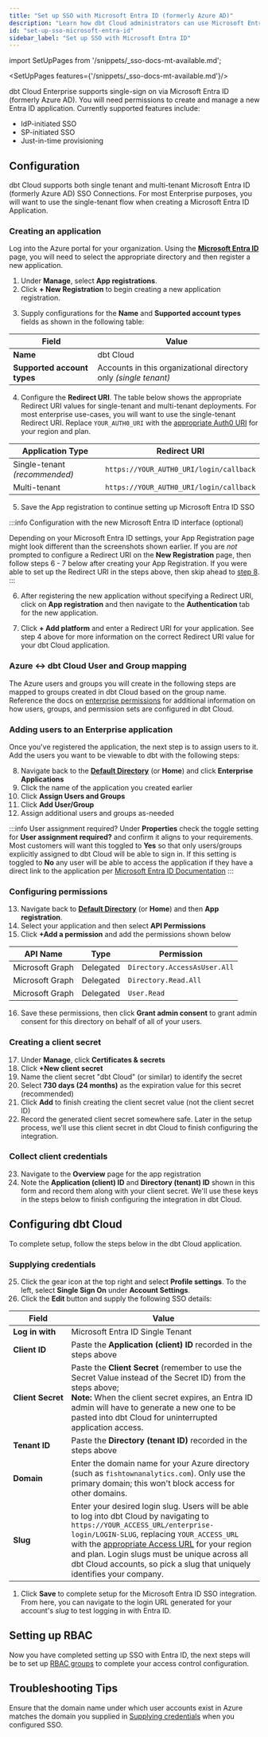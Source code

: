 ```yaml
---
title: "Set up SSO with Microsoft Entra ID (formerly Azure AD)"
description: "Learn how dbt Cloud administrators can use Microsoft Entra ID to control access in a dbt Cloud account."
id: "set-up-sso-microsoft-entra-id"
sidebar_label: "Set up SSO with Microsoft Entra ID"
---
```


import SetUpPages from '/snippets/_sso-docs-mt-available.md';

<SetUpPages features={'/snippets/_sso-docs-mt-available.md'}/>

dbt Cloud Enterprise supports single-sign on via Microsoft Entra ID (formerly Azure AD).
You will need permissions to create and manage a new Entra ID application.
Currently supported features include:

* IdP-initiated SSO
* SP-initiated SSO
* Just-in-time provisioning

## Configuration

dbt Cloud supports both single tenant and multi-tenant Microsoft Entra ID (formerly Azure AD) SSO Connections. For most Enterprise purposes, you will want to use the single-tenant flow when creating a Microsoft Entra ID Application.

### Creating an application

Log into the Azure portal for your organization. Using the [**Microsoft Entra ID**](https://portal.azure.com/#home) page, you will need to select the appropriate directory and then register a new application.

1. Under **Manage**, select **App registrations**.
2. Click **+ New Registration** to begin creating a new application registration.

<Lightbox src="/img/docs/dbt-cloud/dbt-cloud-enterprise/azure/azure-app-registration-empty.png" width="80%" title="Creating a new app registration"/>

3. Supply configurations for the **Name** and **Supported account types** fields as shown in the following table:

| Field | Value |
| ----- | ----- |
| **Name** | dbt Cloud |
| **Supported account types** | Accounts in this organizational directory only _(single tenant)_ |

4. Configure the **Redirect URI**. The table below shows the appropriate Redirect URI values for single-tenant and multi-tenant deployments. For most enterprise use-cases, you will want to use the single-tenant Redirect URI. Replace `YOUR_AUTH0_URI` with the [appropriate Auth0 URI](/docs/cloud/manage-access/sso-overview#auth0-multi-tenant-uris) for your region and plan.

| Application Type | Redirect URI |
| ----- | ----- |
| Single-tenant _(recommended)_ | `https://YOUR_AUTH0_URI/login/callback` |
| Multi-tenant | `https://YOUR_AUTH0_URI/login/callback` |

<Lightbox src="/img/docs/dbt-cloud/dbt-cloud-enterprise/azure/azure-new-application-alternative.png" width="70%" title="Configuring a new app registration"/>

5. Save the App registration to continue setting up Microsoft Entra ID SSO

:::info Configuration with the new Microsoft Entra ID interface (optional)

Depending on your Microsoft Entra ID settings, your App Registration page might look different than the screenshots shown earlier. If you are _not_ prompted to configure a Redirect URI on the **New Registration** page, then follow steps 6 - 7 below after creating your App Registration. If you were able to set up the Redirect URI in the steps above, then skip ahead to [step 8](#adding-users-to-an-enterprise-application).
:::

6. After registering the new application without specifying a Redirect URI, click on **App registration** and then navigate to the **Authentication** tab for the new application.

7. Click **+ Add platform** and enter a Redirect URI for your application. See step 4 above for more information on the correct Redirect URI value for your dbt Cloud application.

<Lightbox src="/img/docs/dbt-cloud/dbt-cloud-enterprise/azure/azure-redirect-uri.png" title="Configuring a Redirect URI"/>

### Azure &lt;-&gt; dbt Cloud User and Group mapping

The Azure users and groups you will create in the following steps are mapped to groups created in dbt Cloud based on the group name. Reference the docs on [enterprise permissions](enterprise-permissions) for additional information on how users, groups, and permission sets are configured in dbt Cloud.

### Adding users to an Enterprise application

Once you've registered the application, the next step is to assign users to it. Add the users you want to be viewable to dbt with the following steps:

8. Navigate back to the [**Default Directory**](https://portal.azure.com/#home) (or **Home**) and click **Enterprise Applications**
9. Click the name of the application you created earlier
10. Click **Assign Users and Groups**
11. Click **Add User/Group**
12. Assign additional users and groups as-needed

<Lightbox src="/img/docs/dbt-cloud/dbt-cloud-enterprise/azure/azure-enterprise-app-users.png" title="Adding Users to an Enterprise Application a Redirect URI"/>

:::info User assignment required?
Under **Properties** check the toggle setting for **User assignment required?** and confirm it aligns to your requirements. Most customers will want this toggled to **Yes** so that only users/groups explicitly assigned to dbt Cloud will be able to sign in. If this setting is toggled to **No** any user will be able to access the application if they have a direct link to the application per [Microsoft Entra ID Documentation](https://docs.microsoft.com/en-us/azure/active-directory/manage-apps/assign-user-or-group-access-portal#configure-an-application-to-require-user-assignment)
:::

### Configuring permissions

13. Navigate back to [**Default Directory**](https://portal.azure.com/#home) (or **Home**) and then **App registration**.
14. Select your application and then select **API Permissions**
15. Click **+Add a permission** and add the permissions shown below

| API Name | Type | Permission |
| -------- | ---- | ---------- |
| Microsoft Graph | Delegated | `Directory.AccessAsUser.All` |
| Microsoft Graph | Delegated | `Directory.Read.All` |
| Microsoft Graph | Delegated | `User.Read` |

16. Save these permissions, then click **Grant admin consent** to grant admin consent for this directory on behalf of all of your users.

<Lightbox src="/img/docs/dbt-cloud/dbt-cloud-enterprise/azure/azure-permissions-overview.png" title="Configuring application permissions" />

### Creating a client secret

17. Under **Manage**, click **Certificates & secrets**
18. Click **+New client secret**
19. Name the client secret "dbt Cloud" (or similar) to identify the secret
20. Select **730 days (24 months)** as the expiration value for this secret (recommended)
21. Click **Add** to finish creating the client secret value (not the client secret ID)
22. Record the generated client secret somewhere safe. Later in the setup process, we'll use this client secret in dbt Cloud to finish configuring the integration.

<Lightbox src="/img/docs/dbt-cloud/dbt-cloud-enterprise/azure/azure-secret-config.png" title="Configuring certificates & secrets" />
<Lightbox src="/img/docs/dbt-cloud/dbt-cloud-enterprise/azure/azure-secret-saved.png" title="Recording the client secret" />

### Collect client credentials

23. Navigate to the **Overview** page for the app registration
24. Note the **Application (client) ID** and **Directory (tenant) ID** shown in this form and record them along with your client secret. We'll use these keys in the steps below to finish configuring the integration in dbt Cloud.

<Lightbox src="/img/docs/dbt-cloud/dbt-cloud-enterprise/azure/azure-overview.png" title="Collecting credentials. Store these somewhere safe" />

## Configuring dbt Cloud

To complete setup, follow the steps below in the dbt Cloud application.

### Supplying credentials

25. Click the gear icon at the top right and select **Profile settings**. To the left, select **Single Sign On** under **Account Settings**.
26. Click the **Edit** button and supply the following SSO details:

| Field | Value |
| ----- | ----- |
| **Log&nbsp;in&nbsp;with** | Microsoft Entra ID Single Tenant |
| **Client&nbsp;ID** | Paste the **Application (client) ID** recorded in the steps above |
| **Client&nbsp;Secret** | Paste the **Client Secret** (remember to use the Secret Value instead of the Secret ID) from the steps above; <br />**Note:** When the client secret expires, an Entra ID admin will have to generate a new one to be pasted into dbt Cloud for uninterrupted application access. |
| **Tenant&nbsp;ID** | Paste the **Directory (tenant ID)** recorded in the steps above |
| **Domain** | Enter the domain name for your Azure directory (such as `fishtownanalytics.com`). Only use the primary domain; this won't block access for other domains. |
| **Slug** | Enter your desired login slug. Users will be able to log into dbt Cloud by navigating to `https://YOUR_ACCESS_URL/enterprise-login/LOGIN-SLUG`, replacing `YOUR_ACCESS_URL` with the [appropriate Access URL](/docs/cloud/manage-access/sso-overview#auth0-multi-tenant-uris) for your region and plan. Login slugs must be unique across all dbt Cloud accounts, so pick a slug that uniquely identifies your company. |

<Lightbox src="/img/docs/dbt-cloud/dbt-cloud-enterprise/azure/azure-cloud-sso.png" title="Configuring Entra ID AD SSO in dbt Cloud" />

1.  Click **Save** to complete setup for the Microsoft Entra ID SSO integration. From here, you can navigate to the login URL generated for your account's _slug_ to test logging in with Entra ID.

<Snippet path="login_url_note" />

## Setting up RBAC
Now you have completed setting up SSO with Entra ID, the next steps will be to set up
[RBAC groups](/docs/cloud/manage-access/enterprise-permissions) to complete your access control configuration.

## Troubleshooting Tips

Ensure that the domain name under which user accounts exist in Azure matches the domain you supplied in [Supplying credentials](#supplying-credentials) when you configured SSO.

<Lightbox src="/img/docs/dbt-cloud/dbt-cloud-enterprise/azure/azure-get-domain.png" title="Obtaining the user domain from Azure" />
